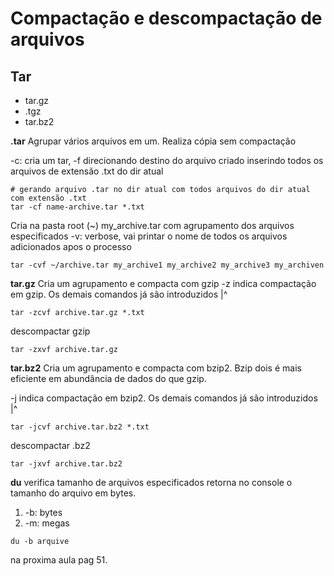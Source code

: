 # Compactação e descompactação de arquivos

## Tar
- tar.gz
- .tgz
- tar.bz2

**.tar** Agrupar vários arquivos em um. Realiza cópia sem compactação

-c: cria um tar, -f direcionando destino do arquivo criado inserindo todos os arquivos de 
extensão .txt do dir atual
```shell
# gerando arquivo .tar no dir atual com todos arquivos do dir atual com extensão .txt
tar -cf name-archive.tar *.txt
```

Cria na pasta root (~) my_archive.tar com agrupamento dos arquivos especificados
-v: verbose, vai printar o nome de todos os arquivos adicionados apos o processo
```shell
tar -cvf ~/archive.tar my_archive1 my_archive2 my_archive3 my_archiven
```

**tar.gz** Cria um agrupamento e compacta com gzip
-z indica compactação em gzip. Os demais comandos já são introduzidos |^
```shell
tar -zcvf archive.tar.gz *.txt
```

descompactar gzip
```shell
tar -zxvf archive.tar.gz
```

**tar.bz2** Cria um agrupamento e compacta com bzip2. Bzip dois é mais eficiente em abundância 
de dados do que gzip.

-j indica compactação em bzip2. Os demais comandos já são introduzidos |^
```shell
tar -jcvf archive.tar.bz2 *.txt
```

descompactar .bz2
```shell
tar -jxvf archive.tar.bz2
```

**du** verifica tamanho de arquivos especificados
retorna no console o tamanho do arquivo em bytes.
1. -b: bytes
2. -m: megas
```shell
du -b arquive
```


na proxima aula pag 51.